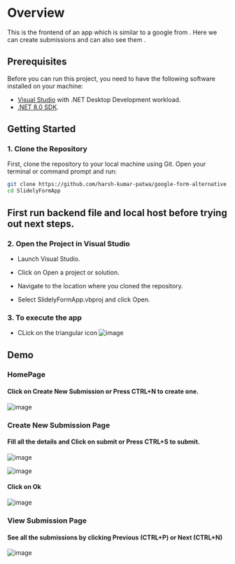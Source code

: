 # Overview 

This is the frontend of an app which is similar to a google from . Here we can create submissions and can also see them . 

## Prerequisites

Before you can run this project, you need to have the following software installed on your machine:

- [Visual Studio](https://visualstudio.microsoft.com/) with .NET Desktop Development workload.
- [.NET 8.0 SDK](https://dotnet.microsoft.com/download/dotnet/8.0).


## Getting Started

### 1. Clone the Repository

First, clone the repository to your local machine using Git. Open your terminal or command prompt and run:

```bash
git clone https://github.com/harsh-kumar-patwa/google-form-alternative.git
cd SlidelyFormApp
```

## First run backend file and local host before trying out next steps. 

### 2. Open the Project in Visual Studio

* Launch Visual Studio.

* Click on Open a project or solution.

* Navigate to the location where you cloned the repository.
  
* Select SlidelyFormApp.vbproj and click Open.

### 3. To execute the app 

* CLick on the triangular icon ![image](https://github.com/harsh-kumar-patwa/google-form-alternative/assets/135590545/cb4fafc2-88dc-4a6b-a9c9-613ce88236eb)

## Demo 

### HomePage

#### Click on Create New Submission or Press CTRL+N to create one.

![image](https://github.com/harsh-kumar-patwa/google-form-alternative/assets/135590545/34d825f1-322a-4f46-a5e2-39f5333ea036)  


 ### Create New Submission Page

#### Fill all the details and Click on submit or Press CTRL+S to submit.
  
![image](https://github.com/harsh-kumar-patwa/google-form-alternative/assets/135590545/44170244-28d6-45d5-8d11-d1daeb2bb254)  
 

![image](https://github.com/harsh-kumar-patwa/google-form-alternative/assets/135590545/2b475ced-9f19-437a-b89c-5937b17abaa4)  


 #### Click on Ok

![image](https://github.com/harsh-kumar-patwa/google-form-alternative/assets/135590545/9c025b20-1c53-4ff6-a5e8-edb993df6378)


### View Submission Page

#### See all the submissions by clicking Previous (CTRL+P) or Next (CTRL+N)

![image](https://github.com/harsh-kumar-patwa/google-form-alternative/assets/135590545/36eb0f2b-3928-4f7c-9258-553b57e29ae2)







